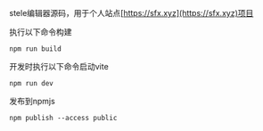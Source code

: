 stele编辑器源码，用于个人站点[https://sfx.xyz](https://sfx.xyz)项目

执行以下命令构建

```shell
npm run build
```

开发时执行以下命令启动vite
```shell
npm run dev
```


发布到npmjs
```shell
npm publish --access public
```
